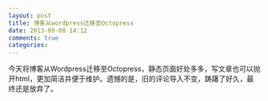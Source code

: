 ```yaml
---
layout: post
title: 博客从wordpress迁移至Octopress
date: 2013-09-08 14:12
comments: true
categories: 
---
```

今天将博客从Wordpress迁移至Octopress，静态页面好处多多，写文章也可以抛开html，更加简洁并便于维护。遗憾的是，旧的评论导入不变，踌躇了好久，最终还是放弃了。